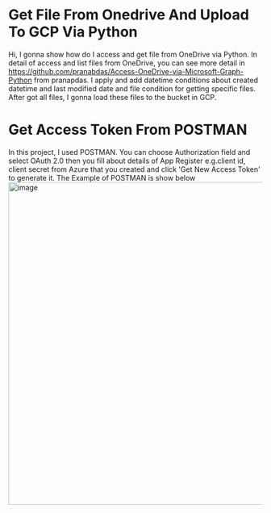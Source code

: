 # Get File From Onedrive And Upload To GCP Via Python

Hi, I gonna show how do I access and get file from OneDrive via Python. In detail of access and list files from OneDrive, you can see more detail in 
https://github.com/pranabdas/Access-OneDrive-via-Microsoft-Graph-Python from pranapdas. 
I apply and add datetime conditions about created datetime and last modified date and file condition for getting specific files. 
After got all files, I gonna load these files to the bucket in GCP. 

# Get Access Token From POSTMAN 
In this project, I used POSTMAN. You can choose Authorization field and select OAuth 2.0 then you fill about details of App Register e.g.client id, client secret from Azure that you created and click 'Get New Access Token' to generate it. The Example of POSTMAN is show below
<img width="640" alt="image" src="https://user-images.githubusercontent.com/90255313/204963259-7190e29b-7930-48fb-8633-6a8bfdf7ea1c.png">

